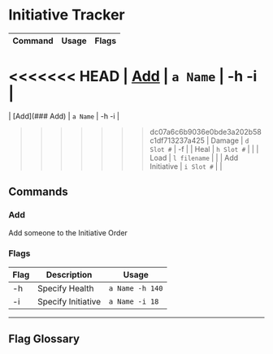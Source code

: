 # Initiative Tracker

| Command | Usage | Flags |
|---|:---:|---|
<<<<<<< HEAD
| [Add](###Add) | `a Name` | -h -i |
=======
| [Add](### Add) | `a Name` | -h -i |
>>>>>>> dc07a6c6b9036e0bde3a202b58c1df713237a425
| Damage | `d Slot #` | -f |
| Heal | `h Slot #` | |
| Load | `l filename` | |
| Add Initiative | `i Slot #` | |


## Commands
### Add
Add someone to the Initiative Order
### Flags
| Flag | Description | Usage
| --- | --- | --- |
| -h | Specify Health | `a Name -h 140` |
| -i | Specify Initiative | `a Name -i 18`|


---
## Flag Glossary
